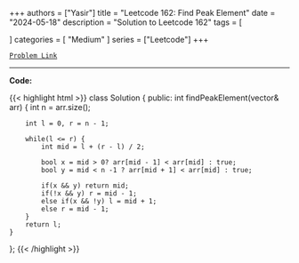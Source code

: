 
+++
authors = ["Yasir"]
title = "Leetcode 162: Find Peak Element"
date = "2024-05-18"
description = "Solution to Leetcode 162"
tags = [
    
]
categories = [
    "Medium"
]
series = ["Leetcode"]
+++



[`Problem Link`](https://leetcode.com/problems/find-peak-element/description/)

---

**Code:**

{{< highlight html >}}
class Solution {
public:
    int findPeakElement(vector<int>& arr) {
        int n = arr.size();
        
        int l = 0, r = n - 1;
        
        while(l <= r) {
            int mid = l + (r - l) / 2;
            
            bool x = mid > 0? arr[mid - 1] < arr[mid] : true;
            bool y = mid < n -1 ? arr[mid + 1] < arr[mid] : true;
            
            if(x && y) return mid;
            if(!x && y) r = mid - 1;
            else if(x && !y) l = mid + 1;
            else r = mid - 1;            
        }
        return l;
    }
};
{{< /highlight >}}

